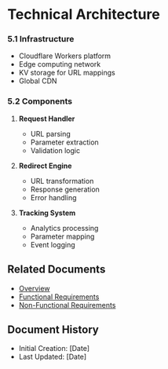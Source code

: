 # Technical Architecture

### 5.1 Infrastructure
- Cloudflare Workers platform
- Edge computing network
- KV storage for URL mappings
- Global CDN

### 5.2 Components
1. **Request Handler**
   - URL parsing
   - Parameter extraction
   - Validation logic

2. **Redirect Engine**
   - URL transformation
   - Response generation
   - Error handling
   
3. **Tracking System**
   - Analytics processing
   - Parameter mapping
   - Event logging

## Related Documents
- [Overview](overview.md)
- [Functional Requirements](functional_requirements.md)
- [Non-Functional Requirements](non_functional_requirements.md)

## Document History
- Initial Creation: [Date]
- Last Updated: [Date] 